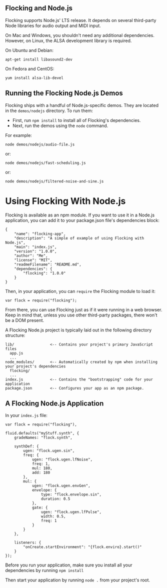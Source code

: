 ## Flocking and Node.js ##

Flocking supports Node.js' LTS release. It depends on several third-party Node libraries for audio output and MIDI input.

On Mac and Windows, you shouldn't need any additional dependencies. However, on Linux, the ALSA development library is required.

On Ubuntu and Debian:

    apt-get install libasound2-dev

On Fedora and CentOS:

    yum install alsa-lib-devel


## Running the Flocking Node.js Demos ##

Flocking ships with a handful of Node.js-specific demos. They are located in the <code>demos/nodejs</code> directory. To run them:
* First, run <code>npm install</code> to install all of Flocking's dependencies.
* Next, run the demos using the <code>node</code> command.

For example:

    node demos/nodejs/audio-file.js

or:

    node demos/nodejs/fast-scheduling.js

or:

    node demos/nodejs/filtered-noise-and-sine.js


# Using Flocking With Node.js #

Flocking is available as an npm module. If you want to use it in a Node.js application, you can add it to your package.json file's dependencies block:

    {
        "name": "flocking-app",
        "description": "A simple of example of using Flocking with Node.js",
        "main": "index.js",
        "version": "1.0.0",
        "author": "Me",
        "license": "MIT",
        "readmeFilename": "README.md",
        "dependencies": {
            "flocking": "1.0.0"
        }
    }

Then, in your application, you can <code>require</code> the Flocking module to load it:

    var flock = require("flocking");

From there, you can use Flocking just as if it were running in a web browser. Keep in mind that, unless you use other third-party packages, there won't be a DOM present.

A Flocking Node.js project is typically laid out in the following directory structure:

    lib/                <-- Contains your project's primary JavaScript files
      app.js
      ...
    node_modules/       <-- Automatically created by npm when installing your project's dependencies
      flocking/
      ...
    index.js            <-- Contains the "bootstrapping" code for your application
    package.json        <-- Configures your app as an npm package.


## A Flocking Node.js Application ##

In your <code>index.js</code> file:

    var flock = require("flocking"),

    fluid.defaults("myStuff.synth", {
        gradeNames: "flock.synth",

        synthDef: {
            ugen: "flock.ugen.sin",
            freq: {
                ugen: "flock.ugen.lfNoise",
                freq: 1,
                mul: 180,
                add: 180
            },
            mul: {
                ugen: "flock.ugen.envGen",
                envelope: {
                    type: "flock.envelope.sin",
                    duration: 0.5
                },
                gate: {
                    ugen: "flock.ugen.lfPulse",
                    width: 0.5,
                    freq: 1
                }
            }
        },

        listeners: {
            "onCreate.startEnvironment": "{flock.enviro}.start()"
        }
    });

Before you run your application, make sure you install all your dependencies by running <code>npm install</code>

Then start your application by running <code>node .</code> from your project's root.
